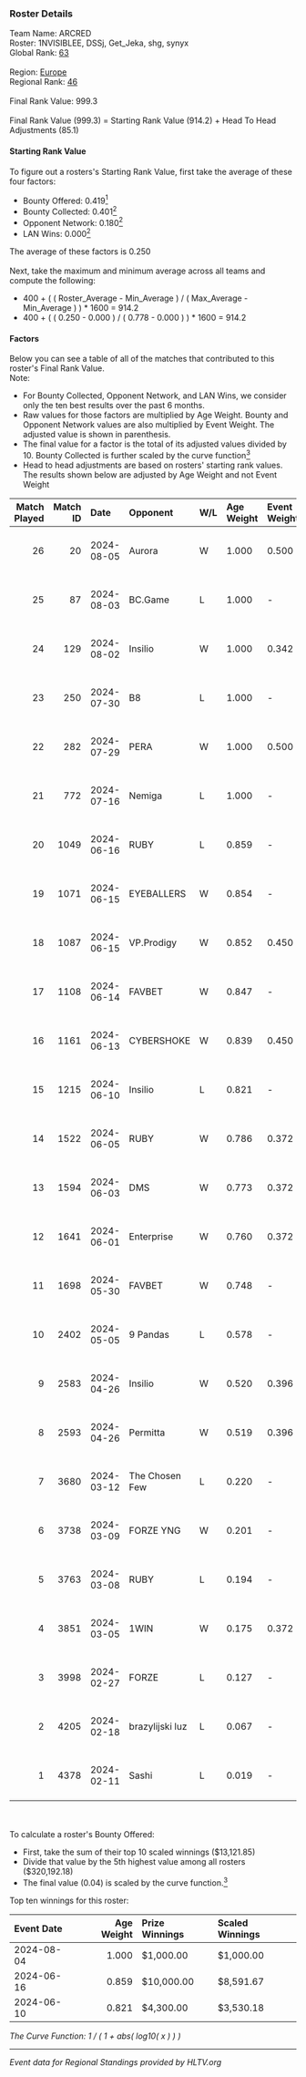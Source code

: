 ### Roster Details<br />
Team Name: ARCRED<br />
Roster: 1NVISIBLEE, DSSj, Get_Jeka, shg, synyx<br />
Global Rank: [63](../standings_global.md)<br />
<br />
Region: [Europe]( ../standings_europe.md)<br />
Regional Rank: [46]( ../standings_europe.md)<br />
<br />
Final Rank Value:  999.3<br />
<br />
Final Rank Value (999.3) = Starting Rank Value (914.2) + Head To Head Adjustments (85.1)<br />

#### Starting Rank Value<br />
To figure out a rosters's Starting Rank Value, first take the average of these four factors:<br />
- Bounty Offered: 0.419[<sup>1</sup>](#table2)
- Bounty Collected: 0.401[<sup>2</sup>](#table1)
- Opponent Network: 0.180[<sup>2</sup>](#table1)
- LAN Wins: 0.000[<sup>2</sup>](#table1)

The average of these factors is 0.250<br />
<br />
Next, take the maximum and minimum average across all teams and compute the following:<br />
- 400 + ( ( Roster_Average - Min_Average ) / ( Max_Average - Min_Average ) ) * 1600 = 914.2
- 400 + ( ( 0.250 - 0.000 ) / ( 0.778 - 0.000 ) ) * 1600 = 914.2


#### Factors<br />
Below you can see a table of all of the matches that contributed to this roster's Final Rank Value.<br />
Note:<br />

- For Bounty Collected, Opponent Network, and LAN Wins, we consider only the ten best results over the past 6 months.
- Raw values for those factors are multiplied by Age Weight. Bounty and Opponent Network values are also multiplied by Event Weight. The adjusted value is shown in parenthesis.
- The final value for a factor is the total of its adjusted values divided by 10. Bounty Collected is further scaled by the curve function[<sup>3</sup>](#curveFunction)
- Head to head adjustments are based on rosters' starting rank values. The results shown below are adjusted by Age Weight and not Event Weight
<span id="table1"></span><br />


| Match Played | Match ID | Date       | Opponent        | W/L | Age Weight | Event Weight | Bounty Collected | Opponent Network | LAN Wins  | H2H Adj. | Roster                                 |
| -: | -: | :- | :- | :- | :- | :- | :- | :- | :- | -: | :- |
|           26 |       20 | 2024-08-05 | Aurora          | W   | 1.000      | 0.500        | 0.420 (0.210)    | 0.758 (0.379)    | 0 (0.000) |    28.83 | 1NVISIBLEE, DSSj, Get_Jeka, shg, synyx |
|           25 |       87 | 2024-08-03 | BC.Game         | L   | 1.000      | -            | -                | -                | -         |   -17.34 | 1NVISIBLEE, DSSj, Get_Jeka, shg, synyx |
|           24 |      129 | 2024-08-02 | Insilio         | W   | 1.000      | 0.342        | 0.023 (0.008)    | 0.539 (0.185)    | 0 (0.000) |    14.72 | 1NVISIBLEE, DSSj, Get_Jeka, shg, synyx |
|           23 |      250 | 2024-07-30 | B8              | L   | 1.000      | -            | -                | -                | -         |    -8.46 | 1NVISIBLEE, DSSj, Get_Jeka, shg, synyx |
|           22 |      282 | 2024-07-29 | PERA            | W   | 1.000      | 0.500        | 0.047 (0.024)    | 0.435 (0.218)    | 0 (0.000) |    15.23 | 1NVISIBLEE, DSSj, Get_Jeka, shg, synyx |
|           21 |      772 | 2024-07-16 | Nemiga          | L   | 1.000      | -            | -                | -                | -         |    -7.28 | 1NVISIBLEE, DSSj, Get_Jeka, shg, synyx |
|           20 |     1049 | 2024-06-16 | RUBY            | L   | 0.859      | -            | -                | -                | -         |   -16.56 | 1NVISIBLEE, DSSj, Get_Jeka, shg, synyx |
|           19 |     1071 | 2024-06-15 | EYEBALLERS      | W   | 0.854      | -            | -                | -                | 0 (0.000) |     9.99 | 1NVISIBLEE, DSSj, Get_Jeka, shg, synyx |
|           18 |     1087 | 2024-06-15 | VP.Prodigy      | W   | 0.852      | 0.450        | 0.025 (0.010)    | 0.383 (0.147)    | 0 (0.000) |    10.73 | 1NVISIBLEE, DSSj, Get_Jeka, shg, synyx |
|           17 |     1108 | 2024-06-14 | FAVBET          | W   | 0.847      | -            | -                | -                | 0 (0.000) |     9.00 | 1NVISIBLEE, DSSj, Get_Jeka, shg, synyx |
|           16 |     1161 | 2024-06-13 | CYBERSHOKE      | W   | 0.839      | 0.450        | 0.039 (0.015)    | 0.339 (0.128)    | 0 (0.000) |    10.85 | 1NVISIBLEE, DSSj, Get_Jeka, shg, synyx |
|           15 |     1215 | 2024-06-10 | Insilio         | L   | 0.821      | -            | -                | -                | -         |   -11.84 | 1NVISIBLEE, DSSj, Get_Jeka, shg, synyx |
|           14 |     1522 | 2024-06-05 | RUBY            | W   | 0.786      | 0.372        | 0.095 (0.028)    | 0.479 (0.140)    | 0 (0.000) |    11.76 | 1NVISIBLEE, DSSj, Get_Jeka, shg, synyx |
|           13 |     1594 | 2024-06-03 | DMS             | W   | 0.773      | 0.372        | -                | 0.428 (0.123)    | 0 (0.000) |    13.78 | 1NVISIBLEE, DSSj, Get_Jeka, shg, synyx |
|           12 |     1641 | 2024-06-01 | Enterprise      | W   | 0.760      | 0.372        | 0.039 (0.011)    | 0.641 (0.181)    | 0 (0.000) |    11.69 | 1NVISIBLEE, DSSj, Get_Jeka, shg, synyx |
|           11 |     1698 | 2024-05-30 | FAVBET          | W   | 0.748      | -            | -                | -                | -         |     7.94 | 1NVISIBLEE, DSSj, Get_Jeka, shg, synyx |
|           10 |     2402 | 2024-05-05 | 9 Pandas        | L   | 0.578      | -            | -                | -                | -         |    -7.34 | 1NVISIBLEE, DSSj, Get_Jeka, shg, synyx |
|            9 |     2583 | 2024-04-26 | Insilio         | W   | 0.520      | 0.396        | 0.023 (0.005)    | 0.539 (0.111)    | -         |     8.47 | 1NVISIBLEE, DSSj, Get_Jeka, shg, synyx |
|            8 |     2593 | 2024-04-26 | Permitta        | W   | 0.519      | 0.396        | 0.039 (0.008)    | 0.919 (0.189)    | -         |     9.75 | 1NVISIBLEE, DSSj, Get_Jeka, shg, synyx |
|            7 |     3680 | 2024-03-12 | The Chosen Few  | L   | 0.220      | -            | -                | -                | -         |    -5.45 | 1NVISIBLEE, DSSj, Get_Jeka, shg, synyx |
|            6 |     3738 | 2024-03-09 | FORZE YNG       | W   | 0.201      | -            | -                | -                | -         |     0.34 | 1NVISIBLEE, DSSj, Get_Jeka, shg, synyx |
|            5 |     3763 | 2024-03-08 | RUBY            | L   | 0.194      | -            | -                | -                | -         |    -2.89 | 1NVISIBLEE, DSSj, Get_Jeka, shg, synyx |
|            4 |     3851 | 2024-03-05 | 1WIN            | W   | 0.175      | 0.372        | 0.033 (0.002)    | -                | -         |     2.89 | 1NVISIBLEE, DSSj, Get_Jeka, shg, synyx |
|            3 |     3998 | 2024-02-27 | FORZE           | L   | 0.127      | -            | -                | -                | -         |    -2.16 | 1NVISIBLEE, DSSj, Get_Jeka, shg, synyx |
|            2 |     4205 | 2024-02-18 | brazylijski luz | L   | 0.067      | -            | -                | -                | -         |    -1.39 | 1NVISIBLEE, DSSj, Get_Jeka, shg, synyx |
|            1 |     4378 | 2024-02-11 | Sashi           | L   | 0.019      | -            | -                | -                | -         |    -0.12 | 1NVISIBLEE, DSSj, Get_Jeka, shg, synyx |

<br />
<span id="table2"></span><br />
To calculate a roster's Bounty Offered:<br />

- First, take the sum of their top 10 scaled winnings ($13,121.85)
- Divide that value by the 5th highest value among all rosters ($320,192.18)
- The final value (0.04) is scaled by the curve function.[<sup>3</sup>](#curveFunction)

Top ten winnings for this roster:<br />

| Event Date | Age Weight | Prize Winnings | Scaled Winnings |
| :- | -: | :- | :- |
| 2024-08-04 |      1.000 | $1,000.00      | $1,000.00       |
| 2024-06-16 |      0.859 | $10,000.00     | $8,591.67       |
| 2024-06-10 |      0.821 | $4,300.00      | $3,530.18       |


<span id="curveFunction"></span>_The Curve Function: 1 / ( 1 + abs( log10( x ) ) )_<br />

---
_Event data for Regional Standings provided by HLTV.org_<br />
